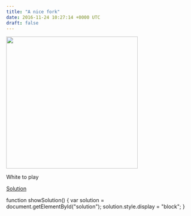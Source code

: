 ```yaml
---
title: "A nice fork"
date: 2016-11-24 10:27:14 +0000 UTC
draft: false
---
```

<img class="alignnone size-medium" src="http://imgur.com/uUb2vnOl.png" alt="" width="351" height="353" />

White to play
<div><a href="#">Solution</a></div>
<div id="solution" style="display:none;"><b>Nd5</b> (wins a knight, as if queen takes, then fork on e7)</div>

  function showSolution() {
    var solution = document.getElementById("solution");
    solution.style.display = "block";
  }
